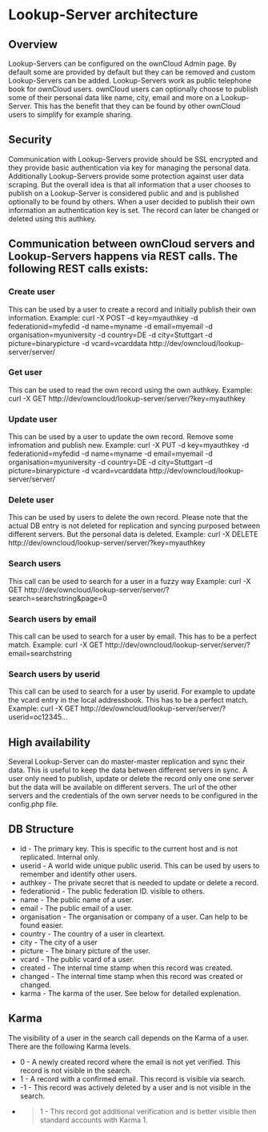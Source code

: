 # Lookup-Server architecture

## Overview
Lookup-Servers can be configured on the ownCloud Admin page. By default some are provided by default but they can be removed and custom Lookup-Servers can be added. Lookup-Servers work as public telephone book for ownCloud users. ownCloud users can optionally choose to publish some of their personal data like name, city, email and more on a Lookup-Server. This has the benefit that they can be found by other ownCloud users to simplify for example sharing.

## Security
Communication with Lookup-Servers provide should be SSL encrypted and they provide basic authentication via key for managing the personal data. Additionally Lookup-Servers provide some protection against user data scraping. But the overall idea is that all information that a user chooses to publish on a Lookup-Server is considered public and and is published optionally to be found by others. When a user decided to publish their own information an authentication key is set. The record can later be changed or deleted using this authkey.


## Communication between ownCloud servers and Lookup-Servers happens via REST calls. The following REST calls exists:

### Create user
This can be used by a user to create a record and initially publish their own information.
Example:
curl -X POST -d key=myauthkey -d federationid=myfedid -d name=myname -d email=myemail -d organisation=myuniversity -d country=DE -d city=Stuttgart -d picture=binarypicture -d vcard=vcarddata http://dev/owncloud/lookup-server/server/

### Get user
This can be used to read the own record using the own authkey.
Example:
curl -X GET http://dev/owncloud/lookup-server/server/?key=myauthkey

### Update user
This can be used by a user to update the own record. Remove some infromation and publish new.
Example:
curl -X PUT -d key=myauthkey -d federationid=myfedid -d name=myname -d email=myemail -d organisation=myuniversity -d country=DE -d city=Stuttgart -d picture=binarypicture -d vcard=vcarddata http://dev/owncloud/lookup-server/server/

### Delete user
This can be used by users to delete the own record. Please note that the actual DB entry is not deleted for replication and syncing purposed between different servers. But the personal data is deleted.
Example:
curl -X DELETE http://dev/owncloud/lookup-server/server/?key=myauthkey

### Search users
This call can be used to search for a user in a fuzzy way
Example:
curl -X GET http://dev/owncloud/lookup-server/server/?search=searchstring\&page=0

### Search users by email
This call can be used to search for a user by email. This has to be a perfect match.
Example:
curl -X GET http://dev/owncloud/lookup-server/server/?email=searchstring

### Search users by userid
This call can be used to search for a user by userid. For example to update the vcard entry in the local addressbook. This has to be a perfect match.
Example:
curl -X GET http://dev/owncloud/lookup-server/server/?userid=oc12345...

## High availability
Several Lookup-Server can do master-master replication and sync their data. This is useful to keep the data between different servers in sync.
A user only need to publish, update or delete the record only one one server but the data will be available on different servers.
The url of the other servers and the credentials of the own server needs to be configured in the config.php file.


## DB Structure
* id - The primary key. This is specific to the current host and is not replicated. Internal only.
* userid - A world wide unique public userid. This can be used by users to remember and identify other users.
* authkey - The private secret that is needed to update or delete a record.
* federationid - The public federation ID. visible to others.
* name - The public name of a user.
* email - The public email of a user.
* organisation - The organisation or company of a user. Can help to be found easier.
* country - The country of a user in cleartext.
* city - The city of a user
* picture - The binary picture of the user.
* vcard - The public vcard of a user.
* created - The internal time stamp when this record was created.
* changed - The internal time stamp when this record was created or changed.
* karma - The karma of the user. See below for detailed explenation.


## Karma
The visibility of a user in the search call depends on the Karma of a user. There are the following Karma levels.
* 0 - A newly created record where the email is not yet verified. This record is not visible in the search.
* 1 - A record with a confirmed email. This record is visible via search.
* -1 - This record was actively deleted by a user and is not visible in the search.
* >1 - This record got additional verification and is better visible then standard accounts with Karma 1.

